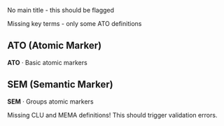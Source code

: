 No main title - this should be flagged

Missing key terms - only some ATO definitions

## ATO (Atomic Marker)
**ATO** · Basic atomic markers

## SEM (Semantic Marker)  
**SEM** · Groups atomic markers

Missing CLU and MEMA definitions!
This should trigger validation errors.